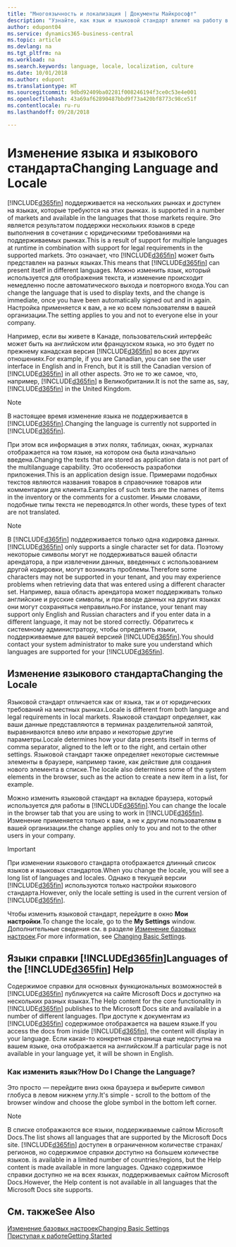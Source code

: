 ```yaml
---
title: "Многоязычность и локализация | Документы Майкрософт"
description: "Узнайте, как язык и языковой стандарт влияют на работу в Business Central."
author: edupont04
ms.service: dynamics365-business-central
ms.topic: article
ms.devlang: na
ms.tgt_pltfrm: na
ms.workload: na
ms.search.keywords: language, locale, localization, culture
ms.date: 10/01/2018
ms.author: edupont
ms.translationtype: HT
ms.sourcegitcommit: 9dbd92409ba02281f008246194f3ce0c53e4e001
ms.openlocfilehash: 43a69af62890487bbd9f73a420bf8773c98ce51f
ms.contentlocale: ru-ru
ms.lasthandoff: 09/28/2018

---
```

# <a name="changing-language-and-locale"></a><span data-ttu-id="6ded6-103">Изменение языка и языкового стандарта</span><span class="sxs-lookup"><span data-stu-id="6ded6-103">Changing Language and Locale</span></span>
[!INCLUDE[d365fin](includes/d365fin_md.md)] <span data-ttu-id="6ded6-104">поддерживается на нескольких рынках и доступен на языках, которые требуются на этих рынках.</span><span class="sxs-lookup"><span data-stu-id="6ded6-104"> is supported in a number of markets and available in the languages that those markets require.</span></span> <span data-ttu-id="6ded6-105">Это является результатом поддержки нескольких языков в среде выполнения в сочетании с юридическими требованиями на поддерживаемых рынках.</span><span class="sxs-lookup"><span data-stu-id="6ded6-105">This is a result of support for multiple languages at runtime in combination with support for legal requirements in the supported markets.</span></span> <span data-ttu-id="6ded6-106">Это означает, что [!INCLUDE[d365fin](includes/d365fin_md.md)] может быть представлен на разных языках.</span><span class="sxs-lookup"><span data-stu-id="6ded6-106">This means that [!INCLUDE[d365fin](includes/d365fin_md.md)] can present itself in different languages.</span></span> <span data-ttu-id="6ded6-107">Можно изменить язык, который используется для отображения текста, и изменение происходит немедленно после автоматического выхода и повторного входа.</span><span class="sxs-lookup"><span data-stu-id="6ded6-107">You can change the language that is used to display texts, and the change is immediate, once you have been automatically signed out and in again.</span></span> <span data-ttu-id="6ded6-108">Настройка применяется к вам, а не ко всем пользователям в вашей организации.</span><span class="sxs-lookup"><span data-stu-id="6ded6-108">The setting applies to you and not to everyone else in your company.</span></span>  

<span data-ttu-id="6ded6-109">Например, если вы живете в Канаде, пользовательский интерфейс может быть на английском или французском языка, но это будет по прежнему канадская версия [!INCLUDE[d365fin](includes/d365fin_md.md)] во всех других отношениях.</span><span class="sxs-lookup"><span data-stu-id="6ded6-109">For example, if you are Canadian, you can see the user interface in English and in French, but it is still the Canadian version of [!INCLUDE[d365fin](includes/d365fin_md.md)] in all other aspects.</span></span> <span data-ttu-id="6ded6-110">Это не то же самое, что, например, [!INCLUDE[d365fin](includes/d365fin_md.md)] в Великобритании.</span><span class="sxs-lookup"><span data-stu-id="6ded6-110">It is not the same as, say, [!INCLUDE[d365fin](includes/d365fin_md.md)] in the United Kingdom.</span></span>  

> [!NOTE]  
>  <span data-ttu-id="6ded6-111">В настоящее время изменение языка не поддерживается в [!INCLUDE[d365fin](includes/d365fin_md.md)].</span><span class="sxs-lookup"><span data-stu-id="6ded6-111">Changing the language is currently not supported in [!INCLUDE[d365fin](includes/d365fin_md.md)].</span></span>

<span data-ttu-id="6ded6-112">При этом вся информация в этих полях, таблицах, окнах, журналах отображается на том языке, на котором она была изначально введена.</span><span class="sxs-lookup"><span data-stu-id="6ded6-112">Changing the texts that are stored as application data is not part of the multilanguage capability.</span></span> <span data-ttu-id="6ded6-113">Это особенность разработки приложения.</span><span class="sxs-lookup"><span data-stu-id="6ded6-113">This is an application design issue.</span></span> <span data-ttu-id="6ded6-114">Примерами подобных текстов являются названия товаров в справочнике товаров или комментарии для клиента.</span><span class="sxs-lookup"><span data-stu-id="6ded6-114">Examples of such texts are the names of items in the inventory or the comments for a customer.</span></span> <span data-ttu-id="6ded6-115">Иными словами, подобные типы текста не переводятся.</span><span class="sxs-lookup"><span data-stu-id="6ded6-115">In other words, these types of text are not translated.</span></span>  

> [!NOTE]  
>  <span data-ttu-id="6ded6-116">В [!INCLUDE[d365fin](includes/d365fin_md.md)] поддерживается только одна кодировка данных.</span><span class="sxs-lookup"><span data-stu-id="6ded6-116">[!INCLUDE[d365fin](includes/d365fin_md.md)] only supports a single character set for data.</span></span> <span data-ttu-id="6ded6-117">Поэтому некоторые символы могут не поддерживаться вашей области арендатора, а при извлечении данных, введенных с использованием другой кодировки, могут возникать проблемы.</span><span class="sxs-lookup"><span data-stu-id="6ded6-117">Therefore some characters may not be supported in your tenant, and you may experience problems when retrieving data that was entered using a different character set.</span></span> <span data-ttu-id="6ded6-118">Например, ваша область арендатора может поддерживать только английские и русские символы, и при вводе данных на других языках они могут сохраняться неправильно.</span><span class="sxs-lookup"><span data-stu-id="6ded6-118">For instance, your tenant may support only English and Russian characters and if you enter data in a different language, it may not be stored correctly.</span></span> <span data-ttu-id="6ded6-119">Обратитесь к системному администратору, чтобы определить языки, поддерживаемые для вашей версией [!INCLUDE[d365fin](includes/d365fin_md.md)].</span><span class="sxs-lookup"><span data-stu-id="6ded6-119">You should contact your system administrator to make sure you understand which languages are supported for your [!INCLUDE[d365fin](includes/d365fin_md.md)].</span></span>  

## <a name="changing-the-locale"></a><span data-ttu-id="6ded6-120">Изменение языкового стандарта</span><span class="sxs-lookup"><span data-stu-id="6ded6-120">Changing the Locale</span></span>
<span data-ttu-id="6ded6-121">Языковой стандарт отличается как от языка, так и от юридических требований на местных рынках.</span><span class="sxs-lookup"><span data-stu-id="6ded6-121">Locale is different from both language and legal requirements in local markets.</span></span> <span data-ttu-id="6ded6-122">Языковой стандарт определяет, как ваши данные представляются в терминах разделительной запятой, выравниваются влево или вправо и некоторые другие параметры.</span><span class="sxs-lookup"><span data-stu-id="6ded6-122">Locale determines how your data presents itself in terms of comma separator, aligned to the left or to the right, and certain other settings.</span></span> <span data-ttu-id="6ded6-123">Языковой стандарт также определяет некоторые системные элементы в браузере, например такие, как действие для создания нового элемента в списке.</span><span class="sxs-lookup"><span data-stu-id="6ded6-123">The locale also determines some of the system elements in the browser, such as the action to create a new item in a list, for example.</span></span>  

<span data-ttu-id="6ded6-124">Можно изменить языковой стандарт на вкладке браузера, который используется для работы в [!INCLUDE[d365fin](includes/d365fin_md.md)].</span><span class="sxs-lookup"><span data-stu-id="6ded6-124">You can change the locale in the browser tab that you are using to work in [!INCLUDE[d365fin](includes/d365fin_md.md)].</span></span> <span data-ttu-id="6ded6-125">Изменение применяется только к вам, а не к другим пользователям в вашей организации.</span><span class="sxs-lookup"><span data-stu-id="6ded6-125">the change applies only to you and not to the other users in your company.</span></span>  

> [!IMPORTANT]  
>  <span data-ttu-id="6ded6-126">При изменении языкового стандарта отображается длинный список языков и языковых стандартов.</span><span class="sxs-lookup"><span data-stu-id="6ded6-126">When you change the locale, you will see a long list of languages and locales.</span></span> <span data-ttu-id="6ded6-127">Однако в текущей версии [!INCLUDE[d365fin](includes/d365fin_md.md)] используются только настройки языкового стандарта.</span><span class="sxs-lookup"><span data-stu-id="6ded6-127">However, only the locale setting is used in the current version of [!INCLUDE[d365fin](includes/d365fin_md.md)].</span></span>  

<span data-ttu-id="6ded6-128">Чтобы изменить языковой стандарт, перейдите в окно **Мои настройки**.</span><span class="sxs-lookup"><span data-stu-id="6ded6-128">To change the locale, go to the **My Settings** window.</span></span> <span data-ttu-id="6ded6-129">Дополнительные сведения см. в разделе [Изменение базовых настроек](ui-change-basic-settings.md).</span><span class="sxs-lookup"><span data-stu-id="6ded6-129">For more information, see [Changing Basic Settings](ui-change-basic-settings.md).</span></span>  

## <a name="languages-of-the-included365finincludesd365finmdmd-help"></a><span data-ttu-id="6ded6-130">Языки справки [!INCLUDE[d365fin](includes/d365fin_md.md)]</span><span class="sxs-lookup"><span data-stu-id="6ded6-130">Languages of the [!INCLUDE[d365fin](includes/d365fin_md.md)] Help</span></span>
<span data-ttu-id="6ded6-131">Содержимое справки для основных функциональных возможностей в [!INCLUDE[d365fin](includes/d365fin_md.md)] публикуется на сайте Microsoft Docs и доступно на нескольких разных языках.</span><span class="sxs-lookup"><span data-stu-id="6ded6-131">The Help content for the core functionality in [!INCLUDE[d365fin](includes/d365fin_md.md)] publishes to the Microsoft Docs site and available in a number of different languages.</span></span> <span data-ttu-id="6ded6-132">При доступе к документам из [!INCLUDE[d365fin](includes/d365fin_md.md)] содержимое отображается на вашем языке.</span><span class="sxs-lookup"><span data-stu-id="6ded6-132">If you access the docs from inside [!INCLUDE[d365fin](includes/d365fin_md.md)], the content will display in your language.</span></span> <span data-ttu-id="6ded6-133">Если какая-то конкретная страница еще недоступна на вашем языке, она отображается на английском.</span><span class="sxs-lookup"><span data-stu-id="6ded6-133">If a particular page is not available in your language yet, it will be shown in English.</span></span>

### <a name="how-do-i-change-the-language"></a><span data-ttu-id="6ded6-134">Как изменить язык?</span><span class="sxs-lookup"><span data-stu-id="6ded6-134">How Do I Change the Language?</span></span>
<span data-ttu-id="6ded6-135">Это просто — перейдите вниз окна браузера и выберите символ глобуса в левом нижнем углу.</span><span class="sxs-lookup"><span data-stu-id="6ded6-135">It's simple - scroll to the bottom of the browser window and choose the globe symbol in the bottom left corner.</span></span>

> [!NOTE]  
> <span data-ttu-id="6ded6-136">В списке отображаются все языки, поддерживаемые сайтом Microsoft Docs.</span><span class="sxs-lookup"><span data-stu-id="6ded6-136">The list shows all languages that are supported by the Microsoft Docs site.</span></span> [!INCLUDE[d365fin](includes/d365fin_md.md)] <span data-ttu-id="6ded6-137">доступен в ограниченном количестве странах/регионов, но содержимое справки доступно на большем количестве языков.</span><span class="sxs-lookup"><span data-stu-id="6ded6-137"> is available in a limited number of countries/regions, but the Help content is made available in more languages.</span></span> <span data-ttu-id="6ded6-138">Однако содержимое справки доступно не на всех языках, поддерживаемых сайтом Microsoft Docs.</span><span class="sxs-lookup"><span data-stu-id="6ded6-138">However, the Help content is not available in all languages that the Microsoft Docs site supports.</span></span>

## <a name="see-also"></a><span data-ttu-id="6ded6-139">См. также</span><span class="sxs-lookup"><span data-stu-id="6ded6-139">See Also</span></span>  
[<span data-ttu-id="6ded6-140">Изменение базовых настроек</span><span class="sxs-lookup"><span data-stu-id="6ded6-140">Changing Basic Settings</span></span>](ui-change-basic-settings.md)  
[<span data-ttu-id="6ded6-141">Приступая к работе</span><span class="sxs-lookup"><span data-stu-id="6ded6-141">Getting Started</span></span>](product-get-started.md)  

